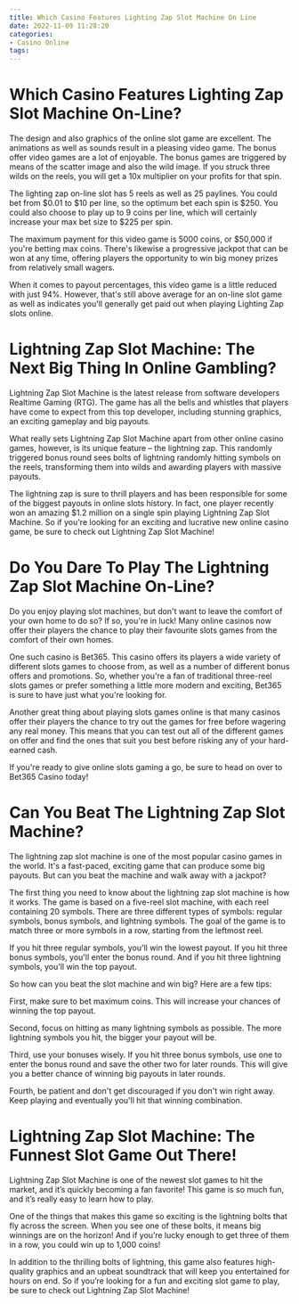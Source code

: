 ```yaml
---
title: Which Casino Features Lighting Zap Slot Machine On Line
date: 2022-11-09 11:28:20
categories:
- Casino Online
tags:
---
```



#  Which Casino Features Lighting Zap Slot Machine On-Line?

The design and also graphics of the online slot game are excellent. The animations as well as sounds result in a pleasing video game. The bonus offer video games are a lot of enjoyable. The bonus games are triggered by means of the scatter image and also the wild image. If you struck three wilds on the reels, you will get a 10x multiplier on your profits for that spin.

The lighting zap on-line slot has 5 reels as well as 25 paylines. You could bet from $0.01 to $10 per line, so the optimum bet each spin is $250. You could also choose to play up to 9 coins per line, which will certainly increase your max bet size to $225 per spin.

The maximum payment for this video game is 5000 coins, or $50,000 if you're betting max coins. There's likewise a progressive jackpot that can be won at any time, offering players the opportunity to win big money prizes from relatively small wagers.

When it comes to payout percentages, this video game is a little reduced with just 94%. However, that's still above average for an on-line slot game as well as indicates you'll generally get paid out when playing Lighting Zap slots online.

#  Lightning Zap Slot Machine: The Next Big Thing In Online Gambling?

Lightning Zap Slot Machine is the latest release from software developers Realtime Gaming (RTG). The game has all the bells and whistles that players have come to expect from this top developer, including stunning graphics, an exciting gameplay and big payouts.

What really sets Lightning Zap Slot Machine apart from other online casino games, however, is its unique feature – the lightning zap. This randomly triggered bonus round sees bolts of lightning randomly hitting symbols on the reels, transforming them into wilds and awarding players with massive payouts.

The lightning zap is sure to thrill players and has been responsible for some of the biggest payouts in online slots history. In fact, one player recently won an amazing $1.2 million on a single spin playing Lightning Zap Slot Machine. So if you're looking for an exciting and lucrative new online casino game, be sure to check out Lightning Zap Slot Machine!

#  Do You Dare To Play The Lightning Zap Slot Machine On-Line?

Do you enjoy playing slot machines, but don't want to leave the comfort of your own home to do so? If so, you're in luck! Many online casinos now offer their players the chance to play their favourite slots games from the comfort of their own homes.

One such casino is Bet365. This casino offers its players a wide variety of different slots games to choose from, as well as a number of different bonus offers and promotions. So, whether you're a fan of traditional three-reel slots games or prefer something a little more modern and exciting, Bet365 is sure to have just what you're looking for.

Another great thing about playing slots games online is that many casinos offer their players the chance to try out the games for free before wagering any real money. This means that you can test out all of the different games on offer and find the ones that suit you best before risking any of your hard-earned cash.

If you're ready to give online slots gaming a go, be sure to head on over to Bet365 Casino today!

#  Can You Beat The Lightning Zap Slot Machine?

The lightning zap slot machine is one of the most popular casino games in the world. It's a fast-paced, exciting game that can produce some big payouts. But can you beat the machine and walk away with a jackpot?

The first thing you need to know about the lightning zap slot machine is how it works. The game is based on a five-reel slot machine, with each reel containing 20 symbols. There are three different types of symbols: regular symbols, bonus symbols, and lightning symbols. The goal of the game is to match three or more symbols in a row, starting from the leftmost reel.

If you hit three regular symbols, you'll win the lowest payout. If you hit three bonus symbols, you'll enter the bonus round. And if you hit three lightning symbols, you'll win the top payout.

So how can you beat the slot machine and win big? Here are a few tips:

First, make sure to bet maximum coins. This will increase your chances of winning the top payout.

Second, focus on hitting as many lightning symbols as possible. The more lightning symbols you hit, the bigger your payout will be.

 Third, use your bonuses wisely. If you hit three bonus symbols, use one to enter the bonus round and save the other two for later rounds. This will give you a better chance of winning big payouts in later rounds.

Fourth, be patient and don't get discouraged if you don't win right away. Keep playing and eventually you'll hit that winning combination.

#  Lightning Zap Slot Machine: The Funnest Slot Game Out There!

Lightning Zap Slot Machine is one of the newest slot games to hit the market, and it’s quickly becoming a fan favorite! This game is so much fun, and it’s really easy to learn how to play.

One of the things that makes this game so exciting is the lightning bolts that fly across the screen. When you see one of these bolts, it means big winnings are on the horizon! And if you’re lucky enough to get three of them in a row, you could win up to 1,000 coins!

In addition to the thrilling bolts of lightning, this game also features high-quality graphics and an upbeat soundtrack that will keep you entertained for hours on end. So if you’re looking for a fun and exciting slot game to play, be sure to check out Lightning Zap Slot Machine!